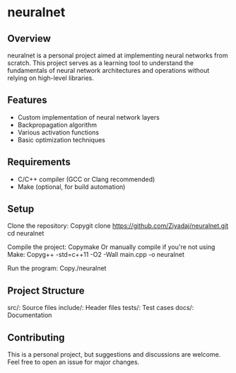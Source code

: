 # neuralnet
## Overview
neuralnet is a personal project aimed at implementing neural networks from scratch. This project serves as a learning tool to understand the fundamentals of neural network architectures and operations without relying on high-level libraries.

## Features

- Custom implementation of neural network layers
- Backpropagation algorithm
- Various activation functions
- Basic optimization techniques

## Requirements

- C/C++ compiler (GCC or Clang recommended)
- Make (optional, for build automation)

## Setup

Clone the repository:
Copygit clone https://github.com/Ziyadaj/neuralnet.git
cd neuralnet

Compile the project:
Copymake
Or manually compile if you're not using Make:
Copyg++ -std=c++11 -O2 -Wall main.cpp -o neuralnet

Run the program:
Copy./neuralnet


## Project Structure

src/: Source files
include/: Header files
tests/: Test cases
docs/: Documentation

## Contributing
This is a personal project, but suggestions and discussions are welcome. Feel free to open an issue for major changes.
